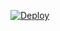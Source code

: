 [![Deploy](https://telegra.ph/file/7616c69e43945cede9dff.jpg)](https://heroku.com/deploy?template=https://github.com/aashuxxD/UpdateJessy)
